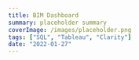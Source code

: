 ```yaml
---
title: BIM Dashboard
summary: placeholder summary
coverImage: /images/placeholder.png
tags: ["SQL", "Tableau", "Clarity"]
date: "2022-01-27"
---
```

